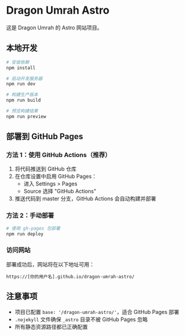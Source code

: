 # Dragon Umrah Astro

这是 Dragon Umrah 的 Astro 网站项目。

## 本地开发

```bash
# 安装依赖
npm install

# 启动开发服务器
npm run dev

# 构建生产版本
npm run build

# 预览构建结果
npm run preview
```

## 部署到 GitHub Pages

### 方法 1：使用 GitHub Actions（推荐）

1. 将代码推送到 GitHub 仓库
2. 在仓库设置中启用 GitHub Pages：
   - 进入 Settings > Pages
   - Source 选择 "GitHub Actions"
3. 推送代码到 master 分支，GitHub Actions 会自动构建并部署

### 方法 2：手动部署

```bash
# 使用 gh-pages 包部署
npm run deploy
```

### 访问网站

部署成功后，网站将在以下地址可用：
```
https://[你的用户名].github.io/dragon-umrah-astro/
```

## 注意事项

- 项目已配置 `base: '/dragon-umrah-astro/'`，适合 GitHub Pages 部署
- `.nojekyll` 文件确保 `_astro` 目录不被 GitHub Pages 忽略
- 所有静态资源路径都已正确配置
